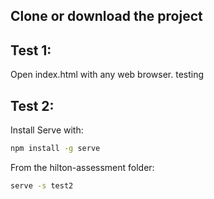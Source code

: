 ## Clone or download the project
## Test 1:
Open index.html with any web browser.
testing
## Test 2: 
Install Serve with: 
```bash
npm install -g serve
```

From the hilton-assessment folder: 
```bash
serve -s test2
```
